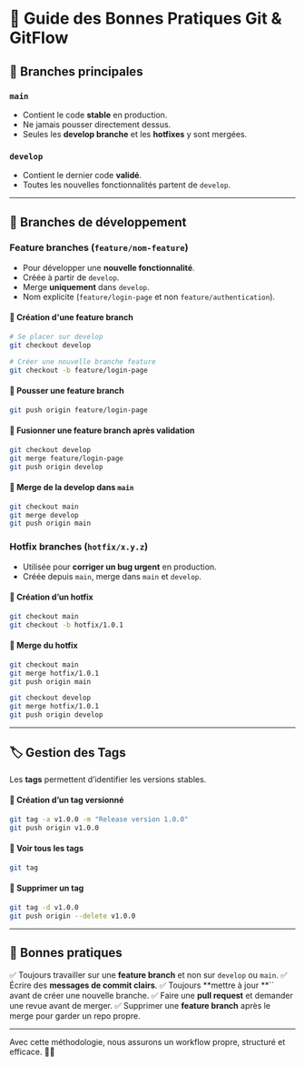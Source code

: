 # 🚀 Guide des Bonnes Pratiques Git & GitFlow

## 📌 Branches principales

### `main`

- Contient le code **stable** en production.
- Ne jamais pousser directement dessus.
- Seules les **develop branche** et les **hotfixes** y sont mergées.

### `develop`

- Contient le dernier code **validé**.
- Toutes les nouvelles fonctionnalités partent de `develop`.

---

## 🌱 Branches de développement

### Feature branches (`feature/nom-feature`)

- Pour développer une **nouvelle fonctionnalité**.
- Créée à partir de `develop`.
- Merge **uniquement** dans `develop`.
- Nom explicite (`feature/login-page` et non `feature/authentication`).

#### 📌 Création d'une feature branch

```bash
# Se placer sur develop
git checkout develop

# Créer une nouvelle branche feature
git checkout -b feature/login-page
```

#### 📌 Pousser une feature branch

```bash
git push origin feature/login-page
```

#### 📌 Fusionner une feature branch après validation

```bash
git checkout develop
git merge feature/login-page
git push origin develop
```

#### 📌 Merge de la develop dans `main`

```bash
git checkout main
git merge develop
git push origin main
```

### Hotfix branches (`hotfix/x.y.z`)

- Utilisée pour **corriger un bug urgent** en production.
- Créée depuis `main`, merge dans `main` et `develop`.

#### 📌 Création d’un hotfix

```bash
git checkout main
git checkout -b hotfix/1.0.1
```

#### 📌 Merge du hotfix

```bash
git checkout main
git merge hotfix/1.0.1
git push origin main

git checkout develop
git merge hotfix/1.0.1
git push origin develop
```

---

## 🏷️ Gestion des Tags

Les **tags** permettent d’identifier les versions stables.

#### 📌 Création d’un tag versionné

```bash
git tag -a v1.0.0 -m "Release version 1.0.0"
git push origin v1.0.0
```

#### 📌 Voir tous les tags

```bash
git tag
```

#### 📌 Supprimer un tag

```bash
git tag -d v1.0.0
git push origin --delete v1.0.0
```

---

## 📝 Bonnes pratiques

✅ Toujours travailler sur une **feature branch** et non sur `develop` ou `main`. ✅ Écrire des **messages de commit clairs**. ✅ Toujours **mettre à jour **`` avant de créer une nouvelle branche. ✅ Faire une **pull request** et demander une revue avant de merger. ✅ Supprimer une **feature branch** après le merge pour garder un repo propre.

---

Avec cette méthodologie, nous assurons un workflow propre, structuré et efficace. 🚀🔥
